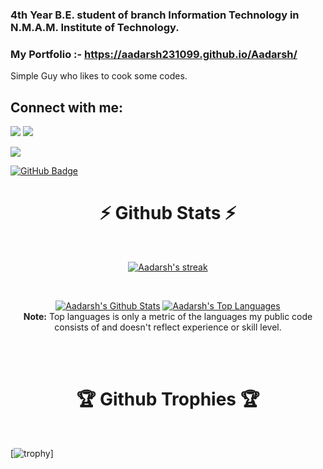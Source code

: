 ### 4th Year B.E. student of branch Information Technology in N.M.A.M. Institute of Technology.
### My Portfolio :- https://aadarsh231099.github.io/Aadarsh/
Simple Guy who likes to cook some codes.

## Connect with me:
<p align="left">
<a href = "https://www.linkedin.com/in/aadarsh-9978091a8/"><img src="https://img.icons8.com/fluent/48/000000/linkedin.png"/></a>
<a href = "https://www.instagram.com/aadarsh_hanu?r=nametag"><img src="https://img.icons8.com/fluent/48/000000/instagram-new.png"/></a>
</p>

![](https://visitor-badge.laobi.icu/badge?page_id=aadarsh231099.aadarsh231099)

<a href="https://github.com/aadarsh231099?tab=followers"><img src="https://img.shields.io/github/followers/aadarsh231099?label=Followers&style=social" alt="GitHub Badge"></a>

<p>
  <h1 align="center"><b>⚡ Github Stats ⚡</b></h1>
</p>

<br/>

<p align="center">
    <a href="https://github.com/aadarsh231099/github-readme-streak-stats">
        <img title="🔥 Get streak stats for your profile at git.io/streak-stats" alt="Aadarsh's streak" src="https://github-readme-streak-stats.herokuapp.com/?user=aadarsh231099&theme=black-ice&hide_border=true&stroke=0000&background=060A0CD0"/>
    </a>
</p>


  <br/>
  <p align="center">
    <a href="https://github.com/aadarsh231099/github-readme-stats"><img alt="Aadarsh's Github Stats" src="https://github-readme-stats.vercel.app/api?username=aadarsh231099&show_icons=true&count_private=true&theme=react&hide_border=true&bg_color=0D1117" /></a>
  <a href="https://github.com/dhanishssuvarna/github-readme-stats"><img alt="Aadarsh's Top Languages" src="https://github-readme-stats.vercel.app/api/top-langs/?username=aadarsh231099&langs_count=8&count_private=true&layout=compact&theme=react&hide_border=true&bg_color=0D1117" /></a>
  <br/>
  <b>Note:</b> Top languages is only a metric of the languages my public code consists of and doesn't reflect experience or skill level.
</p>

<br/>
<br/>

<p>
  <h1 align="center"><b>🏆 Github Trophies 🏆</b></h1>
</p>
<br/>
  
  [![trophy](https://github-profile-trophy.vercel.app/?username=aadarsh231099&theme=onedark)]

<!--![giphy](https://media.giphy.com/media/RbDKaczqWovIugyJmW/giphy.gif)
<!--
**aadarsh231099/aadarsh231099** is a ✨ _special_ ✨ repository because its `README.md` (this file) appears on your GitHub profile.

Here are some ideas to get you started:

- 🔭 I’m currently working on ...
- 🌱 I’m currently learning ...
- 👯 I’m looking to collaborate on ...
- 🤔 I’m looking for help with ...
- 💬 Ask me about ...
- 📫 How to reach me: ...
- 😄 Pronouns: ...
- ⚡ Fun fact: ...
-->
